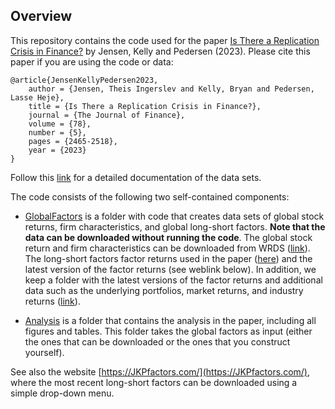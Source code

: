 ## Overview
This repository contains the code used for the paper [Is There a Replication Crisis in Finance?](https://onlinelibrary.wiley.com/doi/10.1111/jofi.13249) by Jensen, Kelly and Pedersen (2023). Please cite this paper if you are using the code or data:
```
@article{JensenKellyPedersen2023,
	author = {Jensen, Theis Ingerslev and Kelly, Bryan and Pedersen, Lasse Heje},
	title = {Is There a Replication Crisis in Finance?},
	journal = {The Journal of Finance},
	volume = {78},
	number = {5},
	pages = {2465-2518},
	year = {2023}
}
```
Follow this [link](https://www.dropbox.com/sh/61j1v0sieq9z210/AACdJ68fs5_eT_eJMunwMBWia?dl=0) for a detailed documentation of the data sets.

The code consists of the following two self-contained components:

- [GlobalFactors](https://github.com/bkelly-lab/ReplicationCrisis/tree/master/GlobalFactors) is a folder with code that creates data sets of global stock returns, firm characteristics, and global long-short factors. __Note that the data can be downloaded without running the code__. The global stock return and firm characteristics can be downloaded from WRDS ([link](https://wrds-www.wharton.upenn.edu/pages/get-data/contributed-data-forms/global-factor-data/)). The long-short factors factor returns used in the paper ([here](https://www.dropbox.com/sh/wcrjok1qyxtrasi/AABZ90GDCUvIzDzijt8Qoo3ha?dl=0)) and the latest version of the factor returns (see weblink below). In addition, we keep a folder with the latest versions of the factor returns and additional data such as the underlying portfolios, market returns, and industry returns ([link](https://www.dropbox.com/sh/xq278bryrj0qf9s/AABUTvTGok91kakyL07LKyQoa?dl=0)).

- [Analysis](https://github.com/bkelly-lab/ReplicationCrisis/tree/master/Analysis) is a folder that contains the analysis in the paper, including all figures and tables. This folder takes the global factors as input (either the ones that can be downloaded or the ones that you construct yourself). 

See also the website [https://JKPfactors.com/](https://JKPfactors.com/), where the most recent long-short factors can be downloaded using a simple drop-down menu. 

